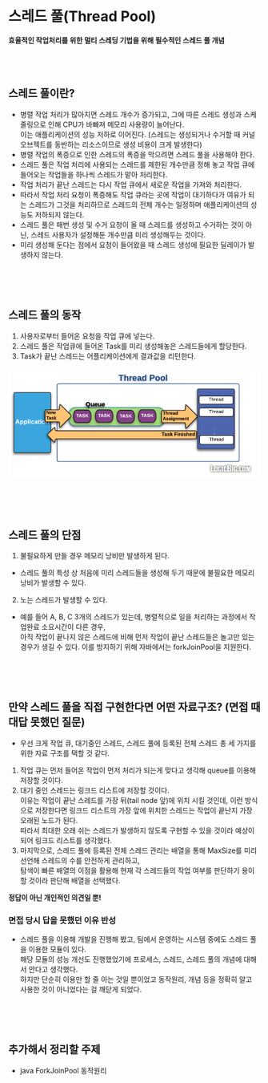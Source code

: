 # 스레드 풀(Thread Pool)
**효율적인 작업처리를 위한 멀티 스레딩 기법을 위해 필수적인 스레드 풀 개념**  
<br/>
<br/>
<br/>

## 스레드 풀이란?
- 병렬 작업 처리가 많아지면 스레드 개수가 증가되고, 그에 따른 스레드 생성과 스케줄링으로 인해 CPU가 바빠져 메모리 사용량이 늘어난다.  
이는 애플리케이션의 성능 저하로 이어진다. (스레드는 생성되거나 수거할 때 커널 오브젝트를 동반하는 리소스이므로 생성 비용이 크게 발생한다)
- 병렬 작업의 폭증으로 인한 스레드의 폭증을 막으려면 스레드 풀을 사용해야 한다.
- 스레드 풀은 작업 처리에 사용되는 스레드를 제한된 개수만큼 정해 놓고 작업 큐에 들어오는 작업들을 하나씩 스레드가 맡아 처리한다.
- 작업 처리가 끝난 스레드는 다시 작업 큐에서 새로운 작업을 가져와 처리한다.
- 따라서 작업 처리 요청이 폭증해도 작업 큐라는 곳에 작업이 대기하다가 여유가 되는 스레드가 그것을 처리하므로 스레드의 전체 개수는 일정하며 애플리케이션의 성능도 저하되지 않는다.
- 스레드 풀은 매번 생성 및 수거 요청이 올 때 스레드를 생성하고 수거하는 것이 아닌, 스레드 사용자가 설정해둔 개수만큼 미리 생성해두는 것이다.
- 미리 생성해 둔다는 점에서 요청이 들어왔을 때 스레드 생성에 필요한 딜레이가 발생하지 않는다.

<br/>
<br/>
<br/>

## 스레드 풀의 동작
1. 사용자로부터 들어온 요청을 작업 큐에 넣는다.
2. 스레드 풀은 작업큐에 들어온 Task를 미리 생성해놓은 스레드들에게 할당한다.
3. Task가 끝난 스레드는 어플리케이션에게 결과값을 리턴한다.
###
![스레드풀동작원리.png](../resource/스레드풀동작원리.png)

<br/>
<br/>
<br/>

## 스레드 풀의 단점
1. 불필요하게 만들 경우 메모리 낭비만 발생하게 된다.
- 스레드 풀의 특성 상 처음에 미리 스레드들을 생성해 두기 때문에 불필요한 메모리 낭비가 발생할 수 있다.
2. 노는 스레드가 발생할 수 있다.
- 예를 들어 A, B, C 3개의 스레드가 있는데, 병렬적으로 일을 처리하는 과정에서 작업완료 소요시간이 다른 경우,  
아직 작업이 끝나지 않은 스레드에 비해 먼저 작업이 끝난 스레드들은 놀고만 있는 경우가 생길 수 있다. 이를 방지하기 위해 자바에서는 forkJoinPool을 지원한다.

<br/>
<br/>
<br/>

## 만약 스레드 풀을 직접 구현한다면 어떤 자료구조? (면접 때 대답 못했던 질문)
-  우선 크게 작업 큐, 대기중인 스레드, 스레드 풀에 등록된 전체 스레드 총 세 가지를 위한 자료 구조를 택할 것 같다.  
1. 작업 큐는 먼저 들어온 작업이 먼저 처리가 되는게 맞다고 생각해 queue를 이용해 저장할 것이다.
2. 대기 중인 스레드는 링크드 리스트에 저장할 것이다.  
이유는 작업이 끝난 스레드를 가장 뒤(tail node 앞)에 위치 시킬 것인데, 이런 방식으로 저장한다면 링크드 리스트의 가장 앞에 위치한 스레드는 작업이 끝난지 가장 오래된 노드가 된다.  
따라서 최대한 오래 쉬는 스레드가 발생하지 않도록 구현할 수 있을 것이라 예상이 되어 링크드 리스트를 생각했다.  
3. 마지막으로, 스레드 풀에 등록된 전체 스레드 관리는 배열을 통해 MaxSize를 미리 선언해 스레드의 수를 안전하게 관리하고,  
탐색이 빠른 배열의 이점을 활용해 현재 각 스레드들의 작업 여부를 판단하기 용이할 것이라 판단해 배열을 선택했다.

**정답이 아닌 개인적인 의견일 뿐!**

### 면접 당시 답을 못했던 이유 반성
- 스레드 풀을 이용해 개발을 진행해 봤고, 팀에서 운영하는 시스템 중에도 스레드 풀을 이용한 모듈이 있다.  
해당 모듈의 성능 개선도 진행했었기에 프로세스, 스레드, 스레드 풀의 개념에 대해서 안다고 생각했다.  
하지만 단순히 이용만 할 줄 아는 것일 뿐이었고 동작원리, 개념 등을 정확히 알고 사용한 것이 아니었다는 걸 깨닫게 되었다.

<br/>
<br/>
<br/>

## 추가해서 정리할 주제
- java ForkJoinPool 동작원리